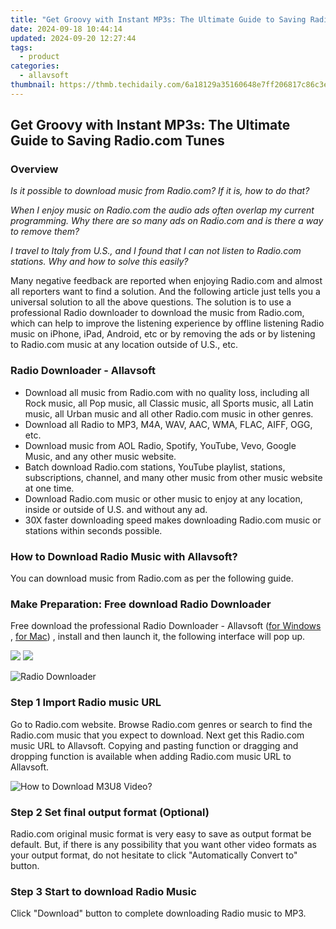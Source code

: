 ```yaml
---
title: "Get Groovy with Instant MP3s: The Ultimate Guide to Saving Radio.com Tunes"
date: 2024-09-18 10:44:14
updated: 2024-09-20 12:27:44
tags:
  - product
categories:
  - allavsoft
thumbnail: https://thmb.techidaily.com/6a18129a35160648e7ff206817c86c3e7a35764f1e5155e4ea51973b0ba8c3ca.jpg
---
```


## Get Groovy with Instant MP3s: The Ultimate Guide to Saving Radio.com Tunes

### Overview

_Is it possible to download music from Radio.com? If it is, how to do that?_

_When I enjoy music on Radio.com the audio ads often overlap my current programming. Why there are so many ads on Radio.com and is there a way to remove them?_

_I travel to Italy from U.S., and I found that I can not listen to Radio.com stations. Why and how to solve this easily?_

Many negative feedback are reported when enjoying Radio.com and almost all reporters want to find a solution. And the following article just tells you a universal solution to all the above questions. The solution is to use a professional Radio downloader to download the music from Radio.com, which can help to improve the listening experience by offline listening Radio music on iPhone, iPad, Android, etc or by removing the ads or by listening to Radio.com music at any location outside of U.S., etc.

### Radio Downloader - Allavsoft

* Download all music from Radio.com with no quality loss, including all Rock music, all Pop music, all Classic music, all Sports music, all Latin music, all Urban music and all other Radio.com music in other genres.
* Download all Radio to MP3, M4A, WAV, AAC, WMA, FLAC, AIFF, OGG, etc.
* Download music from AOL Radio, Spotify, YouTube, Vevo, Google Music, and any other music website.
* Batch download Radio.com stations, YouTube playlist, stations, subscriptions, channel, and many other music from other music website at one time.
* Download Radio.com music or other music to enjoy at any location, inside or outside of U.S. and without any ad.
* 30X faster downloading speed makes downloading Radio.com music or stations within seconds possible.

### How to Download Radio Music with Allavsoft?

You can download music from Radio.com as per the following guide.

### Make Preparation: Free download Radio Downloader

Free download the professional Radio Downloader - Allavsoft ([for Windows](https://tools.techidaily.com/allavsoft/products/) , [for Mac](https://tools.techidaily.com/allavsoft/products/)) , install and then launch it, the following interface will pop up.

[![](https://www.allavsoft.com/how-to/../images/how-to/free-download-win.jpg)](https://tools.techidaily.com/allavsoft/products/) [![](https://www.allavsoft.com/how-to/../images/how-to/free-download-mac.jpg)](https://tools.techidaily.com/allavsoft/products/)

![Radio Downloader](https://www.allavsoft.com/how-to/../images/allavsoft/screen-shot-600.jpg)

### Step 1 Import Radio music URL

Go to Radio.com website. Browse Radio.com genres or search to find the Radio.com music that you expect to download. Next get this Radio.com music URL to Allavsoft. Copying and pasting function or dragging and dropping function is available when adding Radio.com music URL to Allavsoft.

![How to Download M3U8 Video?](https://www.allavsoft.com/how-to/../images/how-to/download-rtmp-video/download-rtmp-video.jpg)

### Step 2 Set final output format (Optional)

Radio.com original music format is very easy to save as output format be default. But, if there is any possibility that you want other video formats as your output format, do not hesitate to click "Automatically Convert to" button.

### Step 3 Start to download Radio Music

Click "Download" button to complete downloading Radio music to MP3.

<ins class="adsbygoogle"
     style="display:block"
     data-ad-format="autorelaxed"
     data-ad-client="ca-pub-7571918770474297"
     data-ad-slot="1223367746"></ins>



<ins class="adsbygoogle"
     style="display:block"
     data-ad-client="ca-pub-7571918770474297"
     data-ad-slot="8358498916"
     data-ad-format="auto"
     data-full-width-responsive="true"></ins>
